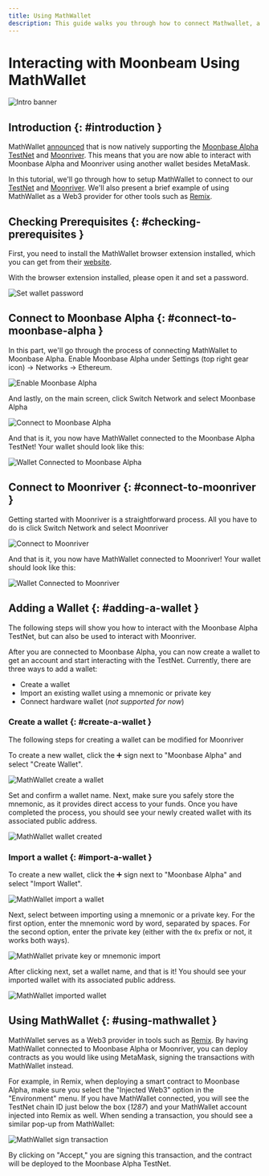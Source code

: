 ```yaml
---
title: Using MathWallet
description: This guide walks you through how to connect Mathwallet, a browser-based wallet that works with Ethereum, to Moonbeam.
---
```


# Interacting with Moonbeam Using MathWallet
 
![Intro banner](/images/mathwallet/mathwallet-banner.png)

## Introduction {: #introduction } 

MathWallet [announced](https://mathwallet.org/moonbeam-wallet/en/) that is now natively supporting the [Moonbase Alpha TestNet](/networks/moonbase/) and [Moonriver](/networks/moonriver/). This means that you are now able to interact with Moonbase Alpha and Moonriver using another wallet besides MetaMask.

In this tutorial, we'll go through how to setup MathWallet to connect to our [TestNet](#connect-to-moonbase-alpha) and [Moonriver](#connect-to-moonriver). We'll also present a brief example of using MathWallet as a Web3 provider for other tools such as [Remix](/integrations/remix/).

## Checking Prerequisites {: #checking-prerequisites } 

First, you need to install the MathWallet browser extension installed, which you can get from their [website](https://mathwallet.org/en-us/).

With the browser extension installed, please open it and set a password.

![Set wallet password](/images/mathwallet/mathwallet-images-1.png)

## Connect to Moonbase Alpha {: #connect-to-moonbase-alpha } 

In this part, we'll go through the process of connecting MathWallet to Moonbase Alpha. Enable Moonbase Alpha under Settings (top right gear icon) -> Networks -> Ethereum.

![Enable Moonbase Alpha](/images/mathwallet/mathwallet-images-2.png)

And lastly, on the main screen, click Switch Network and select Moonbase Alpha

![Connect to Moonbase Alpha](/images/mathwallet/mathwallet-images-3.png)

And that is it, you now have MathWallet connected to the Moonbase Alpha TestNet! Your wallet should look like this:

![Wallet Connected to Moonbase Alpha](/images/mathwallet/mathwallet-images-4.png)

## Connect to Moonriver {: #connect-to-moonriver } 

Getting started with Moonriver is a straightforward process. All you have to do is click Switch Network and select Moonriver

![Connect to Moonriver](/images/mathwallet/mathwallet-images-5.png)

And that is it, you now have MathWallet connected to Moonriver! Your wallet should look like this:

![Wallet Connected to Moonriver](/images/mathwallet/mathwallet-images-6.png)

## Adding a Wallet {: #adding-a-wallet } 

The following steps will show you how to interact with the Moonbase Alpha TestNet, but can also be used to interact with Moonriver.

After you are connected to Moonbase Alpha, you can now create a wallet to get an account and start interacting with the TestNet. Currently, there are three ways to add a wallet:

 - Create a wallet
 - Import an existing wallet using a mnemonic or private key
- Connect hardware wallet (_not supported for now_)

### Create a wallet {: #create-a-wallet } 

The following steps for creating a wallet can be modified for Moonriver

To create a new wallet, click the :heavy_plus_sign: sign next to "Moonbase Alpha" and select "Create Wallet".

![MathWallet create a wallet](/images/mathwallet/mathwallet-images-7.png)

Set and confirm a wallet name. Next, make sure you safely store the mnemonic, as it provides direct access to your funds. Once you have completed the process, you should see your newly created wallet with its associated public address.

![MathWallet wallet created](/images/mathwallet/mathwallet-images-8.png)

### Import a wallet {: #import-a-wallet } 

To create a new wallet, click the :heavy_plus_sign: sign next to "Moonbase Alpha" and select "Import Wallet".

![MathWallet import a wallet](/images/mathwallet/mathwallet-images-9.png)

Next, select between importing using a mnemonic or a private key. For the first option, enter the mnemonic word by word, separated by spaces. For the second option, enter the private key (either with the `0x` prefix or not, it works both ways).

![MathWallet private key or mnemonic import](/images/mathwallet/mathwallet-images-10.png)

After clicking next, set a wallet name, and that is it! You should see your imported wallet with its associated public address.

![MathWallet imported wallet](/images/mathwallet/mathwallet-images-11.png)

## Using MathWallet {: #using-mathwallet } 

MathWallet serves as a Web3 provider in tools such as [Remix](/integrations/remix/). By having MathWallet connected to Moonbase Alpha or Moonriver, you can deploy contracts as you would like using MetaMask, signing the transactions with MathWallet instead.

For example, in Remix, when deploying a smart contract to Moonbase Alpha, make sure you select the "Injected Web3" option in the "Environment" menu. If you have MathWallet connected, you will see the TestNet chain ID just below the box (_1287_) and your MathWallet account injected into Remix as well. When sending a transaction, you should see a similar pop-up from MathWallet:

![MathWallet sign transaction](/images/mathwallet/mathwallet-images-12.png)

By clicking on "Accept," you are signing this transaction, and the contract will be deployed to the Moonbase Alpha TestNet.

